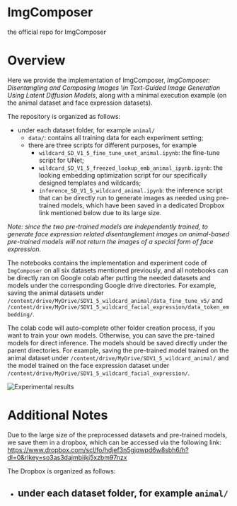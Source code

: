 # ImgComposer
the official repo for ImgComposer


# Overview

Here we provide the implementation of ImgComposer, *ImgComposer: Disentangling and Composing Images \\in Text-Guided Image Generation Using Latent Diffusion Models*, along with a minimal execution example (on the animal dataset and face expression datasets). 

The repository is organized  as follows:
- under each dataset folder, for example `animal/`
	- `data/`: contains all training data for each experiment setting; 
	- there are three scripts for different purposes, for example
		- `wildcard_SD_V1_5_fine_tune_unet_animal.ipynb`: the fine-tune script for UNet;
		- `wildcard_SD_V1_5_freezed_lookup_emb_animal_ipynb.ipynb`: the looking embedding optimization script for our specifically designed templates and wildcards;
		- `inference_SD_V1_5_wildcard_animal.ipynb`: the inference script that can be directly run to generate images as needed using pre-trained models, which have been saved in a dedicated Dropbox link mentioned below due to its large size. 

*Note: since the two pre-trained models are independently trained, to generate face expression related disentanglement images on animal-based pre-trained models will not return the images of a special form of face expression.*

The notebooks contains the implementation and experiment code of `ImgComposer` on all six datasets mentioned previously, and all notebooks can be directly ran on Google colab after putting the needed datasets and models under the corresponding Google drive directories. For example, saving the animal datasets under `/content/drive/MyDrive/SDV1_5_wildcard_animal/data_fine_tune_v5/` and `/content/drive/MyDrive/SDV1_5_wildcard_facial_expression/data_token_embedding/`.  

The colab code will auto-complete other folder creation process, if you want to train your own models. Otherwise, you can save the pre-tained models for direct inference. The models should be saved directly under the parent directories. For example, saving the pre-trained model trained on the animal dataset under `/content/drive/MyDrive/SDV1_5_wildcard_animal/` and the model trained on the face expression dataset under `/content/drive/MyDrive/SDV1_5_wildcard_facial_expression/`. 

![Experimental results](https://github.com/theseainc/ImgComposer/figs/ICCVResults.png?raw=true)


# Additional Notes 

Due to the large size of the preprocessed datasets and pre-trained models, we save them in a dropbox, which can be accessed via the following link: https://www.dropbox.com/scl/fo/hdjef3n5gjqwpd6w8sbh6/h?dl=0&rlkey=so3as3dajmbijkj5xzbm97nzx

The Dropbox is organized as follows: 
- under each dataset folder, for example `animal/`
	- 

